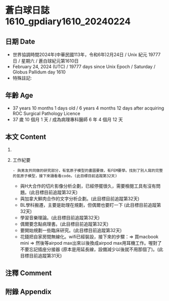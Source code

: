 [_metadata_:encoding]: - "utf-8"
[_metadata_:language]: - "zh-Hant-TW"
[_metadata_:fileformat]: - "markdown"
[_metadata_:MIME_type]: - "text/plain"
[_metadata_:markdown_version]: - "commonmark version 0.30"
[_metadata_:markdown_spec]: - "https://spec.commonmark.org/0.30/"

# 蒼白球日誌1610_gpdiary1610_20240224 #

## 日期 Date ##

* 世界協調時間2024年(中華民國113年，令和6年)2月24日 / Unix 紀元 19777 日 / 星期六 / 蒼白球紀元第1610日
* February 24, 2024 (UTC) / 19777 days since Unix Epoch / Saturday / Globus Pallidum day 1610
* 特殊註記:

## 年齡 Age ##

* 37 years 10 months 1 days old / 6 years 4 months 12 days after acquiring ROC Surgical Pathology Licence
* 37 歲 10 個月 1 天 / 成為病理專科醫師 6 年 4 個月 12 天

## 本文 Content ##

1. 

    
2. 工作紀要

       - 與男友共同做的研究部分，有氫原子模型的畫圖要做，有FEM要學。找到了別人寫的完整的氫原子模型，接下來讀看看code。(此目標目前追蹤第32天)
   - 與H大合作的切片影像分析企劃，已經停擺很久，需要檢閱工具有沒有問題。(此目標目前追蹤第32天)
   - 與加拿大鮮肉合作的文字分析企劃。(此目標目前追蹤第32天)
   - BL學科搬遷，主要是助理在規劃，但偶爾也要盯一下 (此目標目前追蹤第32天)
   - 學習音樂理論。(此目標目前追蹤第32天)
   - 偶爾要念點病理書。(此目標目前追蹤第32天)
   - 要開始規劃一些臨床研究。(此目標目前追蹤第32天)
   - 花錢把自家房間無線化。wifi已經裝設，接下來的步驟：=> 買macbook mini => 然後等airpod max出來以後換成airpod max用耳機工作。喔對了不要忘記插座分接器 (原本是用延長線，設備減少以後就不用那個了)。(此目標目前追蹤第31天)


## 注釋 Comment ##


## 附錄 Appendix ##

